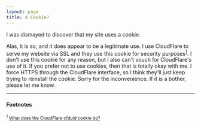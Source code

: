 ```yaml
---
layout: page
title: A Cookie?
---
```


I was dismayed to discover that my site uses a cookie.

Alas, it is so, and it does appear to be a legitimate use.
I use CloudFlare to serve my website via SSL and they use this cookie for security purposes<sup><a href="#a-cookie-ref1">1</a></sup>.
I don't use this cookie for any reason, but I also can't vouch for CloudFlare's use of it.
If you prefer not to use cookies, then that is totally okay with me.
I force HTTPS through the CloudFlare interface, so I think they'll just keep trying to reinstall the cookie.
Sorry for the inconvenience.  If it is a bother, please let me know.

----

#### Footnotes
<sub>
<sup id="aa-cookie-ref-1">1</sup>
<a href="https://support.cloudflare.com/hc/en-us/articles/200170156-What-does-the-CloudFlare-cfduid-cookie-do-">
What does the CloudFlare cfduid cookie do?
</a>
</sub>